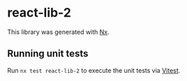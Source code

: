 # react-lib-2

This library was generated with [Nx](https://nx.dev).

## Running unit tests

Run `nx test react-lib-2` to execute the unit tests via [Vitest](https://vitest.dev/).
